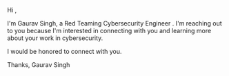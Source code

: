 
Hi ,

I'm Gaurav Singh, a Red Teaming Cybersecurity Engineer . I'm reaching out to you because I'm interested in connecting with you and learning more about your work in cybersecurity. 

I would be honored to connect with you.

Thanks,
Gaurav Singh
